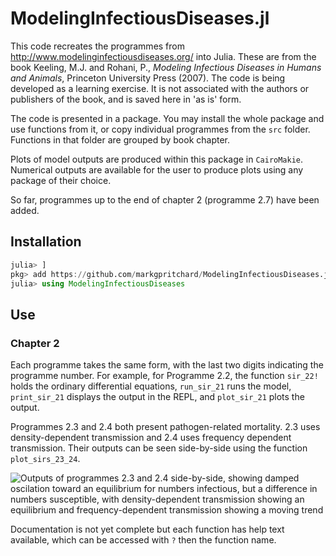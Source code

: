 # ModelingInfectiousDiseases.jl

This code recreates the programmes from http://www.modelinginfectiousdiseases.org/ into Julia. These are from the book Keeling, M.J. and Rohani, P., *Modeling Infectious Diseases in Humans and Animals*, Princeton University Press (2007). The code is being developed as a learning exercise. It is not associated with the authors or publishers of the book, and is saved here in 'as is' form.

The code is presented in a package. You may install the whole package and use functions from it, or copy individual programmes from the `src` folder. Functions in that folder are grouped by book chapter.  

Plots of model outputs are produced within this package in `CairoMakie`. Numerical outputs are available for the user to produce plots using any package of their choice. 

So far, programmes up to the end of chapter 2 (programme 2.7) have been added.

## Installation 
``` julia 
julia> ]
pkg> add https://github.com/markgpritchard/ModelingInfectiousDiseases.jl
julia> using ModelingInfectiousDiseases
```

## Use
### Chapter 2
Each programme takes the same form, with the last two digits indicating the programme number. For example, for Programme 2.2, the function `sir_22!` holds the ordinary differential equations, `run_sir_21` runs the model, `print_sir_21` displays the output in the REPL, and `plot_sir_21` plots the output.

Programmes 2.3 and 2.4 both present pathogen-related mortality. 2.3 uses density-dependent transmission and 2.4 uses frequency dependent transmission. Their outputs can be seen side-by-side using the function `plot_sirs_23_24`.

![Outputs of programmes 2.3 and 2.4 side-by-side, showing damped oscilation toward an equilibrium for numbers infectious, but a difference in numbers susceptible, with density-dependent transmission showing an equilibrium and frequency-dependent transmission showing a moving trend](https://github.com/markgpritchard/ModelingInfectiousDiseases.jl/blob/main/plt_2324.png?raw=true)


Documentation is not yet complete but each function has help text available, which can be accessed with `?` then the function name.